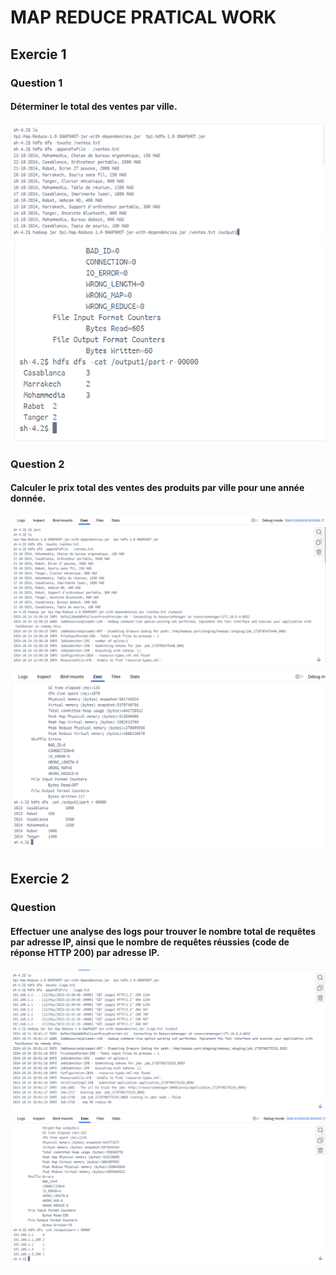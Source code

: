 <h1>MAP REDUCE PRATICAL WORK</h1>


<h2>Exercie 1</h2>
<h3>Question 1</h2>
<h4>Déterminer le total des ventes par ville.</h4>
<img src="Images_Executions/img1_Ex1_1.png" alt="Entity Class">
<img src="Images_Executions/img2_Ex1_1.png" alt="Entity Class">

<h3>Question 2</h2>
<h4>Calculer le prix total des ventes des produits par ville pour une année donnée.</h4>
<img src="Images_Executions/img1_Ex1_2.png" alt="Entity Class">
<img src="Images_Executions/img2_Ex1_2.png" alt="Entity Class">

<h2>Exercie 2</h2>
<h3>Question </h2>
<h4>Effectuer une analyse des logs pour trouver le nombre total de requêtes par adresse IP, ainsi que le nombre de requêtes réussies (code de réponse HTTP 200) par adresse IP.</h4>
<img src="Images_Executions/img1_Ex2.png" alt="Entity Class">
<img src="Images_Executions/img2_Ex2.png" alt="Entity Class">
